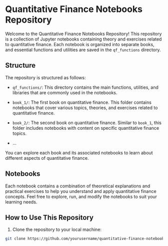 # Quantitative Finance Notebooks Repository

Welcome to the Quantitative Finance Notebooks Repository! This repository is a collection of Jupyter notebooks containing theory and exercises related to quantitative finance. Each notebook is organized into separate books, and essential functions and utilities are saved in the `qf_functions` directory.

## Structure

The repository is structured as follows:

- `qf_functions/`: This directory contains the main functions, utilities, and libraries that are commonly used in the notebooks.

- `book_1/`: The first book on quantitative finance. This folder contains notebooks that cover various topics, theories, and exercises related to quantitative finance.

- `book_2/`: The second book on quantitative finance. Similar to `book_1`, this folder includes notebooks with content on specific quantitative finance topics.

- ...

You can explore each book and its associated notebooks to learn about different aspects of quantitative finance.

## Notebooks

Each notebook contains a combination of theoretical explanations and practical exercises to help you understand and apply quantitative finance concepts. Feel free to explore, run, and modify the notebooks to suit your learning needs.

## How to Use This Repository

1. Clone the repository to your local machine:

```bash
git clone https://github.com/yourusername/quantitative-finance-notebooks.git
